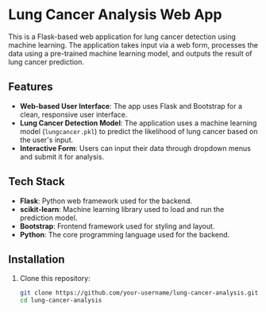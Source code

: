 # Lung Cancer Analysis Web App

This is a Flask-based web application for lung cancer detection using machine learning. The application takes input via a web form, processes the data using a pre-trained machine learning model, and outputs the result of lung cancer prediction.

## Features

- **Web-based User Interface**: The app uses Flask and Bootstrap for a clean, responsive user interface.
- **Lung Cancer Detection Model**: The application uses a machine learning model (`lungcancer.pkl`) to predict the likelihood of lung cancer based on the user's input.
- **Interactive Form**: Users can input their data through dropdown menus and submit it for analysis.

## Tech Stack

- **Flask**: Python web framework used for the backend.
- **scikit-learn**: Machine learning library used to load and run the prediction model.
- **Bootstrap**: Frontend framework used for styling and layout.
- **Python**: The core programming language used for the backend.

## Installation

1. Clone this repository:

   ```bash
   git clone https://github.com/your-username/lung-cancer-analysis.git
   cd lung-cancer-analysis
